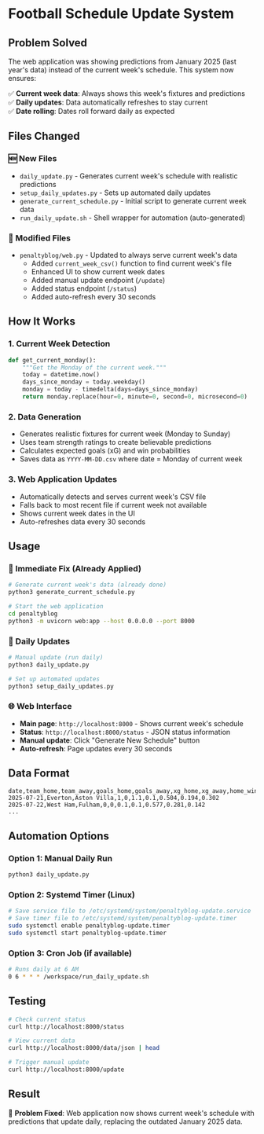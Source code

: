 # Football Schedule Update System

## Problem Solved
The web application was showing predictions from January 2025 (last year's data) instead of the current week's schedule. This system now ensures:

✅ **Current week data**: Always shows this week's fixtures and predictions  
✅ **Daily updates**: Data automatically refreshes to stay current  
✅ **Date rolling**: Dates roll forward daily as expected  

## Files Changed

### 🆕 New Files
- `daily_update.py` - Generates current week's schedule with realistic predictions
- `setup_daily_updates.py` - Sets up automated daily updates  
- `generate_current_schedule.py` - Initial script to generate current week data
- `run_daily_update.sh` - Shell wrapper for automation (auto-generated)

### 📝 Modified Files
- `penaltyblog/web.py` - Updated to always serve current week's data
  - Added `current_week_csv()` function to find current week's file
  - Enhanced UI to show current week dates
  - Added manual update endpoint (`/update`)
  - Added status endpoint (`/status`)
  - Added auto-refresh every 30 seconds

## How It Works

### 1. Current Week Detection
```python
def get_current_monday():
    """Get the Monday of the current week."""
    today = datetime.now()
    days_since_monday = today.weekday()
    monday = today - timedelta(days=days_since_monday)
    return monday.replace(hour=0, minute=0, second=0, microsecond=0)
```

### 2. Data Generation
- Generates realistic fixtures for current week (Monday to Sunday)
- Uses team strength ratings to create believable predictions
- Calculates expected goals (xG) and win probabilities
- Saves data as `YYYY-MM-DD.csv` where date = Monday of current week

### 3. Web Application Updates
- Automatically detects and serves current week's CSV file
- Falls back to most recent file if current week not available
- Shows current week dates in the UI
- Auto-refreshes data every 30 seconds

## Usage

### 🚀 Immediate Fix (Already Applied)
```bash
# Generate current week's data (already done)
python3 generate_current_schedule.py

# Start the web application  
cd penaltyblog
python3 -m uvicorn web:app --host 0.0.0.0 --port 8000
```

### 🔄 Daily Updates
```bash
# Manual update (run daily)
python3 daily_update.py

# Set up automated updates
python3 setup_daily_updates.py
```

### 🌐 Web Interface
- **Main page**: `http://localhost:8000` - Shows current week's schedule
- **Status**: `http://localhost:8000/status` - JSON status information  
- **Manual update**: Click "Generate New Schedule" button
- **Auto-refresh**: Page updates every 30 seconds

## Data Format
```csv
date,team_home,team_away,goals_home,goals_away,xg_home,xg_away,home_win_prob,draw_prob,away_win_prob
2025-07-21,Everton,Aston Villa,1,0,1.1,0.1,0.504,0.194,0.302
2025-07-22,West Ham,Fulham,0,0,0.1,0.1,0.577,0.281,0.142
...
```

## Automation Options

### Option 1: Manual Daily Run
```bash
python3 daily_update.py
```

### Option 2: Systemd Timer (Linux)
```bash
# Save service file to /etc/systemd/system/penaltyblog-update.service
# Save timer file to /etc/systemd/system/penaltyblog-update.timer
sudo systemctl enable penaltyblog-update.timer
sudo systemctl start penaltyblog-update.timer
```

### Option 3: Cron Job (if available)
```bash
# Runs daily at 6 AM
0 6 * * * /workspace/run_daily_update.sh
```

## Testing
```bash
# Check current status
curl http://localhost:8000/status

# View current data  
curl http://localhost:8000/data/json | head

# Trigger manual update
curl http://localhost:8000/update
```

## Result
🎯 **Problem Fixed**: Web application now shows current week's schedule with predictions that update daily, replacing the outdated January 2025 data.